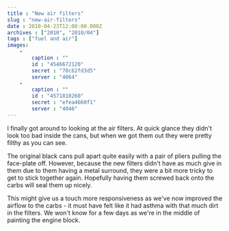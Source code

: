 ```yaml
---
title : "New air filters"
slug : "new-air-filters"
date : 2010-04-23T12:00:00.000Z
archives : ["2010", "2010/04"]
tags : ["fuel and air"]
images:
    -
        caption : ""
        id : "4546672120"
        secret : "70c62fd3d5"
        server : "4064"
    -
        caption : ""
        id : "4571810260"
        secret : "efea4660f1"
        server : "4046"
---
```


I finally got around to looking at the air filters. At quick glance they didn't look too bad inside the cans, but when we got them out they were pretty filthy as you can see.


The original black cans pull apart quite easily with a pair of pliers pulling the face-plate off. However, because the new filters didn't have as much give in them due to them having a metal surround, they were a bit more tricky to get to stick together again. Hopefully having them screwed back onto the carbs will seal them up nicely.


This might give us a touch more responsiveness as we've now improved the airflow to the carbs - it must have felt like it had asthma with that much dirt in the filters. We won't know for a few days as we're in the middle of painting the engine block.
